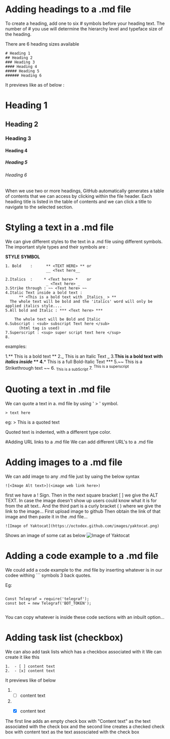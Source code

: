 # Adding headings to a .md file

To create a heading, add one to six # symbols before your heading text. The number of # you use will determine the hierarchy level and typeface size of the heading.

There are 6 heading sizes available
```
# Heading 1
## Heading 2
### Heading 3
#### Heading 4
##### Heading 5
###### Heading 6
```
It previews like as of below :
# Heading 1
## Heading 2
### Heading 3
#### Heading 4
##### Heading 5
###### Heading 6

When we use two or more headings, GitHub automatically generates a table of contents that we can access by clicking  within the file header. Each heading title is listed in the table of contents and we can click a title to navigate to the selected section.

# Styling a text in a .md file

We can give different styles to the text in a .md file using different symbols. The important style types and their symbols are :

  **STYLE**          **SYMBOL**
``` 
1. Bold    :      ** <TEXT HERE> ** or
                  __ <Text here__
              
2.Italics  :     * <Text here> *    or
                  _ <Text here> _
3.Strike through : ~~ <Text here> ~~
4.Italic Text inside a bold text :
      ** <This is a bold text with _Italics_ > **
  The whole text will be bold and the 'italics' word will only be applied italics style....
5.All bold and Italic : *** <Text here> ***

    The whole text will be Bold and Italic
6.Subscript : <sub> subscript Text here </sub>
      (html tag is used)
7.Superscript : <sup> super script text here </sup>
8.

```

examples:

1.** This is a bold text **
2._ This is an Italic Text _
3.**This is a bold text with _italics inside_ **
4.*** This is a full Bold-Italic Text ***
5.~~ This is a Strikethrough text ~~
6. <sub> This is a subScript </sub>
7. <sup> This is a superscript </sup>



# Quoting a text in .md file
We can quote a text in a. md file by using ' > ' symbol.

``` 
> text here
```
eg: > This is a quoted text


Quoted text is indented, with a different type color.


#Adding URL links to a .md file
We can add different URL's to a .md file





# Adding images to a .md file
We can add image to any .md file just by uaing the below syntax
```
![<Image Alt text>](<image web link here>)
```

first we have a ! Sign. Then in the next square bracket [ ] we give the ALT TEXT.
In case the  image doesn't show up users could know what it is for from the alt text..
And the third part is a curly bracket ( ) where we give the link to the image... First upload image to github
Then obtain the link of that image and then paste it in the .md file...
``` 
![Image of Yaktocat](https://octodex.github.com/images/yaktocat.png)
``` 
Shows an image of some cat as below
![Image of Yaktocat](https://octodex.github.com/images/yaktocat.png)


# Adding a code example to a  .md file
We could add a code example to the .md file by inserting whatever is in our codee withing ``` symbols 3 back quotes.

Eg:
```

Const Telegraf = require('telegraf');
const bot = new Telegraf('BOT_TOKEN');


```


You can copy whatever is inside these code sections with an inbuilt option...

# Adding task list (checkbox)

We can also add task lists which has a checkbox associated with it
We can create it like this
```
1.  - [ ] content text
2.  - [x] content text
```
It previews like of below
1.  - [ ] content text
2.  - [x] content text


The first line adds an empty check box with "Content text" as the text associated with the check box
and the second line creates a checked check box with content text as the text assosciated with the check box



